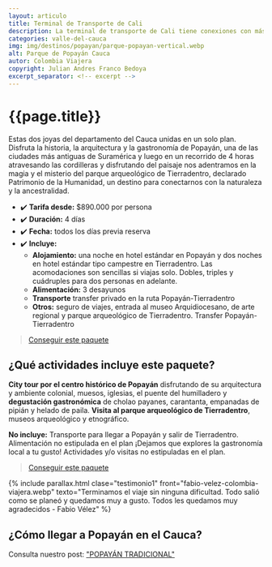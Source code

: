 ```yaml
---
layout: articulo
title: Terminal de Transporte de Cali
description: La terminal de transporte de Cali tiene conexiones con más de 20 municipios. Busca sus empresas de transporte, tiendas, oficinas, restaurantes y más.
categories: valle-del-cauca
img: img/destinos/popayan/parque-popayan-vertical.webp
alt: Parque de Popayán Cauca
autor: Colombia Viajera
copyright: Julian Andres Franco Bedoya
excerpt_separator: <!-- excerpt -->
---
```


# {{page.title}}

Estas dos joyas del departamento del Cauca unidas en un solo plan. Disfruta la historia, la arquitectura y la gastronomía de Popayán, una de las ciudades más antiguas de Suramérica y luego en un recorrido de 4 horas atravesando las cordilleras y disfrutando del paisaje nos adentramos en la magia y el misterio del parque arqueológico de Tierradentro, declarado Patrimonio de la Humanidad, un destino para conectarnos con la naturaleza y la ancestralidad.

<!-- excerpt -->

* ✔️ **Tarifa desde:** $890.000 por persona
* ✔️ **Duración:** 4 días
* ✔️ **Fecha:** todos los días previa reserva
* ✔️ **Incluye:**
  * **Alojamiento:** una noche en hotel estándar en Popayán y dos noches en hotel estándar tipo campestre en Tierradentro.  Las acomodaciones son sencillas si viajas solo. Dobles, triples y cuádruples para dos personas en adelante.
  * **Alimentación:** 3 desayunos
  * **Transporte** transfer privado en la ruta Popayán-Tierradentro
  * **Otros:** seguro de viajes, entrada al museo Arquidiocesano, de arte regional y parque arqueológico de Tierradentro. Transfer Popayán-Tierradentro

>[Conseguir este paquete](https://api.whatsapp.com/send?phone=+573209673925&text=Hola.%20Me%20encantar%C3%ADa%20saber%20m%C3%A1s%20sobre%20este%20paquete:%20Tour%20Popay%C3%A1n%20y%20Tierradentro)

## ¿Qué actividades incluye este paquete?

**City tour por el centro histórico de Popayán** disfrutando de su arquitectura y ambiente colonial, muesos, iglesias, el puente del humilladero y **degustación gastronómica** de cholao payanes, carantanta, empanadas de pipián y helado de paila. **Visita al parque arqueológico de Tierradentro**, museos arqueológico y etnográfico.

**No incluye:** Transporte para llegar a Popayán y salir de Tierradentro. Alimentación no estipulada en el plan ¡Dejamos que explores la gastronomía local a tu gusto! Actividades y/o visitas no estipuladas en el plan.

>[Conseguir este paquete](https://api.whatsapp.com/send?phone=+573209673925&text=Hola.%20Me%20encantar%C3%ADa%20saber%20m%C3%A1s%20sobre%20este%20paquete:%20Tour%20Popay%C3%A1n%20y%20Tierradentro)

{% include parallax.html clase="testimonio1" front="fabio-velez-colombia-viajera.webp" texto="Terminamos el viaje sin ninguna dificultad. Todo salió como se planeó y quedamos muy a gusto. Todos les quedamos muy agradecidos - Fabio Vélez" %}

## ¿Cómo llegar a Popayán en el Cauca?

Consulta nuestro post: ["POPAYÁN TRADICIONAL"]({{site.baseurl}}/popayan-historica/)

